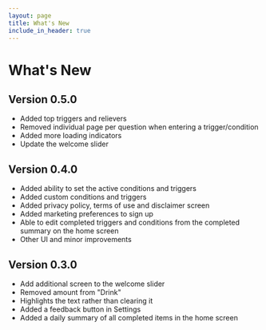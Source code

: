 ```yaml
---
layout: page
title: What's New
include_in_header: true
---
```


# What's New

## **Version 0.5.0**
- Added top triggers and relievers
- Removed individual page per question when entering a trigger/condition
- Added more loading indicators
- Update the welcome slider

## **Version 0.4.0**

- Added ability to set the active conditions and triggers
- Added custom conditions and triggers
- Added privacy policy, terms of use and disclaimer screen
- Added marketing preferences to sign up
- Able to edit completed triggers and conditions from the completed summary on the home screen
- Other UI and minor improvements

## **Version 0.3.0**

- Add additional screen to the welcome slider
- Removed amount from "Drink"
- Highlights the text rather than clearing it
- Added a feedback button in Settings
- Added a daily summary of all completed items in the home screen

<br>

